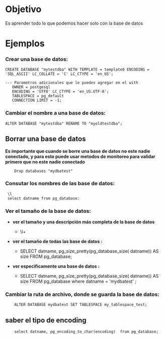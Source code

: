 # Objetivo
Es aprender todo lo que podemos hacer solo con la base de datos 

# Ejemplos 

### Crear una base de datos:
    CREATE DATABASE "mytestdba" WITH TEMPLATE = template0 ENCODING = 'SQL_ASCII' LC_COLLATE = 'C' LC_CTYPE = 'en_US';
    
    --- Parametros adicionales que le puedes agregar en el with
       OWNER = postgesql
       ENCODING = 'UTF8' LC_CTYPE = 'en_US.UTF-8';
       TABLESPACE = pg_default
       CONNECTION LIMIT = -1;

### Cambiar el nombre a una base de datos:
    ALTER DATABASE "mytestdba" RENAME TO "myoldtestdba";

## Borrar una base de datos 
**Es importante que cuando se borre una base de datos no este nadie conectado, y para esto puede usar metodos de monitoreo para validar primero que no este nadie conectado**

        Drop databases "mydbatest"
 
### Consutar los nombres de las base de datos:
     \l  
     select datname from pg_database:

### Ver el tamaño de la base de datos:

-  **ver el tamaño y una descripción más completa de la base de datos**
    - \l+ 

- **ver el tamaño de todas las base de datos :**
    - SELECT  datname, pg_size_pretty(pg_database_size( datname)) AS size FROM pg_database;

- **ver especificamente una base de datos :**
    - SELECT  datname, pg_size_pretty(pg_database_size( datname)) AS size FROM pg_database where datname = 'mydbatest' ;
 

### Cambiar la ruta de archivo, donde se guarda la base de datos:
        ALTER DATABASE mydbatest SET TABLESPACE my_tablespace_test;

 ## saber el tipo de encoding 
        select datname, pg_encoding_to_char(encoding)  from pg_database;
